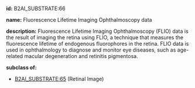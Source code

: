 **id:** B2AI_SUBSTRATE:66

**name:** Fluorescence Lifetime Imaging Ophthalmoscopy data

**description:** Fluorescence Lifetime Imaging Ophthalmoscopy (FLIO) data is the result of imaging the retina using FLIO, a technique that measures the fluorescence lifetime of endogenous fluorophores in the retina. FLIO data is used in ophthalmology to diagnose and monitor eye diseases, such as age-related macular degeneration and retinitis pigmentosa.

**subclass of:**

- [B2AI_SUBSTRATE:65](../substrates/retinal-image.markdown) (Retinal Image)
